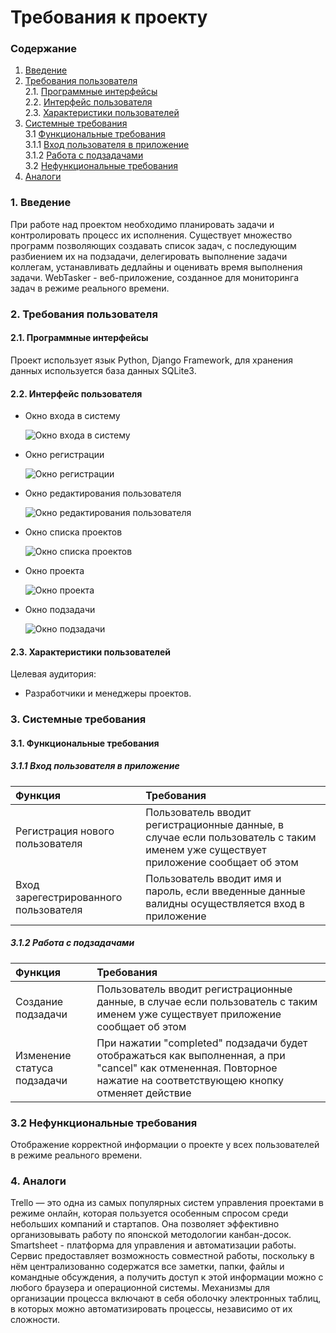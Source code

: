 # Требования к проекту
### Содержание
1. [Введение](#1)
2. [Требования пользователя](#2) <br>
  2.1. [Программные интерфейсы](#2.1) <br>
  2.2. [Интерфейс пользователя](#2.2) <br>
  2.3. [Характеристики пользователей](#2.3) <br>
3. [Системные требования](#3) <br>
  3.1 [Функциональные требования](#3.1) <br>
      3.1.1 [Вход пользователя в приложение](#3.2.1) <br>
      3.1.2 [Работа с подзадачами](#3.1.2) <br>
  3.2 [Нефункциональные требования](#3.2) <br>
 4. [Аналоги](#4) <br>
 
 ### 1. Введение <a name="1"></a>
При работе над проектом необходимо планировать задачи и контролировать процесс их исполнения. Существует множество программ позволяющих создавать список задач, с последующим разбиением их на подзадачи, делегировать выполнение задачи коллегам, устанавливать дедлайны и оценивать время выполнения задачи. WebTasker - веб-приложение, созданное для мониторинга задач в режиме реального времени.

### 2. Требования пользователя <a name="2"></a>
#### 2.1. Программные интерфейсы <a name="2.1"></a>
Проект использует язык Python, Django Framework, для хранения данных используется база данных SQLite3.
#### 2.2. Интерфейс пользователя <a name="2.2"></a>
- Окно входа в систему

  ![Окно входа в систему](https://github.com/Dmitry720/WebTasker/blob/master/Documents/Requirements/Mockups/Login.png)
- Окно регистрации

  ![Окно регистрации](https://github.com/Dmitry720/WebTasker/blob/master/Documents/Requirements/Mockups/Registration.png)
- Окно редактирования пользователя

  ![Окно редактирования пользователя](https://github.com/Dmitry720/WebTasker/blob/master/Documents/Requirements/Mockups/Settings.png)
- Окно списка проектов

  ![Окно списка проектов](https://github.com/Dmitry720/WebTasker/blob/master/Documents/Requirements/Mockups/ProjectList.png)
- Окно проекта

  ![Окно проекта](https://github.com/Dmitry720/WebTasker/blob/master/Documents/Requirements/Mockups/Project.png)
- Окно подзадачи

  ![Окно подзадачи](https://github.com/Dmitry720/WebTasker/blob/master/Documents/Requirements/Mockups/Subtask.png)

#### 2.3. Характеристики пользователей <a name="2.3"></a>
Целевая аудитория:
* Разработчики и менеджеры проектов.

### 3. Системные требования <a name="3"></a>
#### 3.1. Функциональные требования <a name="3.1"></a>
##### 3.1.1 Вход пользователя в приложение

| Функция | Требования | 
|:---|:---|
| Регистрация нового пользователя | Пользователь вводит регистрационные данные, в случае если пользователь с таким именем уже существует приложение сообщает об этом |
| Вход зарегестрированного пользователя | Пользователь вводит имя и пароль, если введенные данные валидны осуществляется вход в приложение |

##### 3.1.2 Работа с подзадачами

| Функция | Требования | 
|:---|:---|
| Создание подзадачи | Пользователь вводит регистрационные данные, в случае если пользователь с таким именем уже существует приложение сообщает об этом |
| Изменение статуса подзадачи | При нажатии "completed" подзадачи будет отображаться как выполненная, а при "cancel" как отмененная. Повторное нажатие на соответствующею кнопку отменяет действие |

### 3.2 Нефункциональные требования <a name="3.2"></a>
Отображение корректной информации о проекте у всех пользователей в режиме реального времени.

### 4. Аналоги <a name="4"></a>
Trello — это одна из самых популярных систем управления проектами в режиме онлайн, которая пользуется особенным спросом среди небольших компаний и стартапов. Она позволяет эффективно организовывать работу по японской методологии канбан-досок.
Smartsheet - платформа для управления и автоматизации работы. Сервис предоставляет возможность совместной работы, поскольку в нём централизованно содержатся все заметки, папки, файлы и командные обсуждения, а получить доступ к этой информации можно с любого браузера и операционной системы. Механизмы для организации процесса включают в себя оболочку электронных таблиц, в которых можно автоматизировать процессы, независимо от их сложности.
